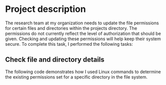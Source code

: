 # Project description
The research team at my organization needs to update the file permissions for certain files and directories within the projects directory. The permissions do not currently reflect the level of authorization that should be given. Checking and updating these permissions will help keep their system secure. To complete this task, I performed the following tasks:
## Check file and directory details
The following code demonstrates how I used Linux commands to determine the existing permissions set for a specific directory in the file system.

